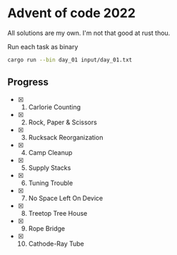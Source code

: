 # Advent of code 2022

All solutions are my own. I'm not that good at rust thou.

Run each task as binary
```bash
cargo run --bin day_01 input/day_01.txt
```

## Progress
- [x] 1. Carlorie Counting
- [x] 2. Rock, Paper & Scissors
- [x] 3. Rucksack Reorganization
- [x] 4. Camp Cleanup
- [x] 5. Supply Stacks
- [x] 6. Tuning Trouble
- [x] 7. No Space Left On Device
- [x] 8. Treetop Tree House
- [x] 9. Rope Bridge
- [x] 10. Cathode-Ray Tube